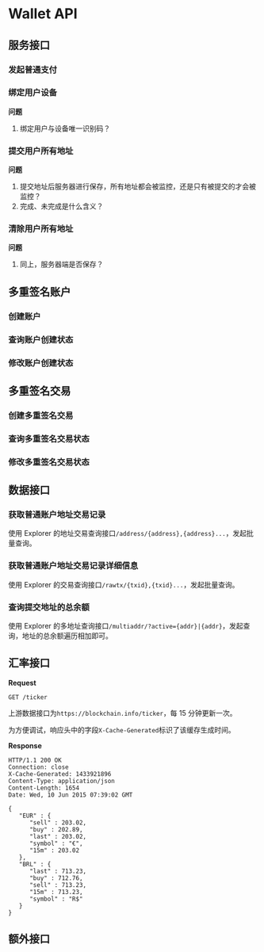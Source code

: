 # Wallet API

## 服务接口

### 发起普通支付

### 绑定用户设备

**问题**

1. 绑定用户与设备唯一识别码？

### 提交用户所有地址

**问题**

1. 提交地址后服务器进行保存，所有地址都会被监控，还是只有被提交的才会被监控？
1. 完成、未完成是什么含义？

### 清除用户所有地址

**问题**

1. 同上，服务器端是否保存？

## 多重签名账户

### 创建账户

### 查询账户创建状态

### 修改账户创建状态

## 多重签名交易

### 创建多重签名交易

### 查询多重签名交易状态

### 修改多重签名交易状态

## 数据接口

### 获取普通账户地址交易记录

使用 Explorer 的地址交易查询接口`/address/{address},{address}...`，发起批量查询。

### 获取普通账户地址交易记录详细信息

使用 Explorer 的交易查询接口`/rawtx/{txid},{txid}...`，发起批量查询。

### 查询提交地址的总余额

使用 Explorer 的多地址查询接口`/multiaddr/?active={addr}|{addr}`，发起查询，地址的总余额遍历相加即可。

## 汇率接口

**Request**

    GET /ticker
    
上游数据接口为`https://blockchain.info/ticker`，每 15 分钟更新一次。

为方便调试，响应头中的字段`X-Cache-Generated`标识了该缓存生成时间。

**Response**

```
HTTP/1.1 200 OK
Connection: close
X-Cache-Generated: 1433921896
Content-Type: application/json
Content-Length: 1654
Date: Wed, 10 Jun 2015 07:39:02 GMT

{
   "EUR" : {
      "sell" : 203.02,
      "buy" : 202.89,
      "last" : 203.02,
      "symbol" : "€",
      "15m" : 203.02
   },
   "BRL" : {
      "last" : 713.23,
      "buy" : 712.76,
      "sell" : 713.23,
      "15m" : 713.23,
      "symbol" : "R$"
   }
}

```
    

## 额外接口
